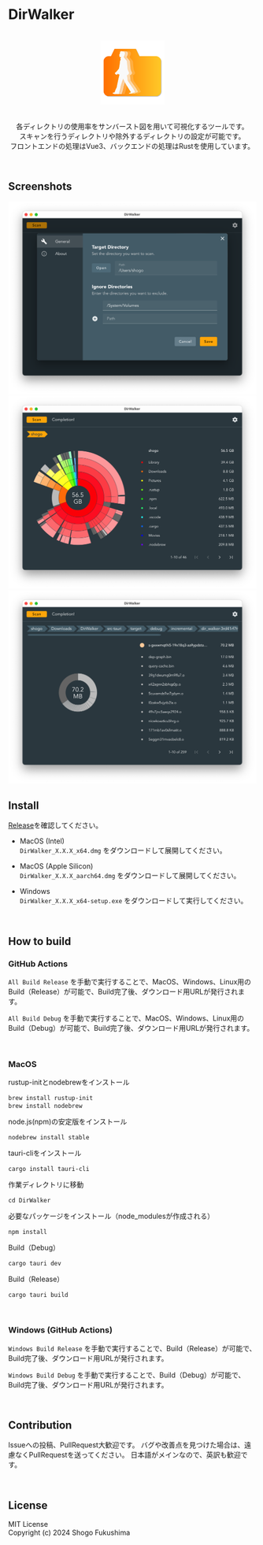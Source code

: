 # DirWalker

<div align="center">

<br>
<img src="assets/icon/DirWalker.svg" width="130">

<br>各ディレクトリの使用率をサンバースト図を用いて可視化するツールです。
<br>スキャンを行うディレクトリや除外するディレクトリの設定が可能です。
<br>フロントエンドの処理はVue3、バックエンドの処理はRustを使用しています。

<br>
</div>

## Screenshots

<div align="center">
<img src="assets/Screenshot_1.png" width="600">
<img src="assets/Screenshot_2.png" width="600">
<img src="assets/Screenshot_3.png" width="600">
</div>

## Install

[Release](https://github.com/fksms/DirWalker/releases)を確認してください。

- MacOS (Intel)<br>
  `DirWalker_X.X.X_x64.dmg` をダウンロードして展開してください。

- MacOS (Apple Silicon)<br>
  `DirWalker_X.X.X_aarch64.dmg` をダウンロードして展開してください。

- Windows<br>
  `DirWalker_X.X.X_x64-setup.exe` をダウンロードして実行してください。

<br>

## How to build

### GitHub Actions

`All Build Release` を手動で実行することで、MacOS、Windows、Linux用のBuild（Release）が可能で、Build完了後、ダウンロード用URLが発行されます。

`All Build Debug` を手動で実行することで、MacOS、Windows、Linux用のBuild（Debug）が可能で、Build完了後、ダウンロード用URLが発行されます。

<br>

### MacOS

rustup-initとnodebrewをインストール
```
brew install rustup-init
brew install nodebrew
```

node.js(npm)の安定版をインストール
```
nodebrew install stable
```

tauri-cliをインストール
```
cargo install tauri-cli
```

作業ディレクトリに移動
```
cd DirWalker
```

必要なパッケージをインストール（node_modulesが作成される）
```
npm install
```

Build（Debug）
```
cargo tauri dev
```

Build（Release）
```
cargo tauri build
```

<br>

### Windows (GitHub Actions)

`Windows Build Release` を手動で実行することで、Build（Release）が可能で、Build完了後、ダウンロード用URLが発行されます。

`Windows Build Debug` を手動で実行することで、Build（Debug）が可能で、Build完了後、ダウンロード用URLが発行されます。

<br>

## Contribution
Issueへの投稿、PullRequest大歓迎です。
バグや改善点を見つけた場合は、遠慮なくPullRequestを送ってください。
日本語がメインなので、英訳も歓迎です。

<br>

## License
MIT License<br>
Copyright (c) 2024 Shogo Fukushima
